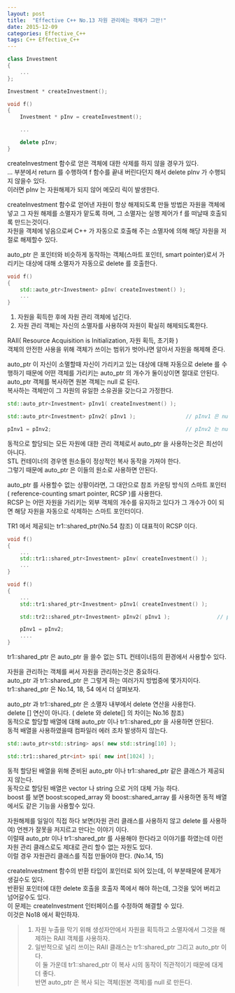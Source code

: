```yaml
---
layout: post
title:  "Effective C++ No.13 자원 관리에는 객체가 그만!"
date: 2015-12-09
categories: Effective_C++
tags: C++ Effective_C++
---
```


```c++
class Investment
{
    ...
};

Investment * createInvestment();

void f()
{
    Investment * pInv = createInvestment();

    ...

    delete pInv;
}
```
createInvestment 함수로 얻은 객체에 대한 삭제를 하지 않을 경우가 있다.   
... 부분에서 return 를 수행하여 f 함수를 끝내 버린다던지 해서 delete pInv 가 수행되지 않을수 있다.  
 이러면 pInv 는 자원해제가 되지 않어 메모리 릭이 발생한다.  

createInvestment 함수로 얻어낸 자원이 항상 해제되도록 만들 방법은 자원을 객체에 넣고 그 자원 해제를 소멸자가 맡도록 하며,
그 소멸자는 실행 제어가 f 를 떠날때 호출되록 만드는것이다.  
자원을 객체에 넣음으로써 C++ 가 자동으로 호출해 주는 소멸자에 의해 해당 자원을 저절로 해제할수 있다.  

auto_ptr 은 포인터와 비슷하게 동작하는 객체(스마트 포인터, smart pointer)로서 가리키는 대상에 대해 소멸자가 자동으로 delete 를 호출한다.  

```c++
void f()
{
    std::auto_ptr<Investment> pInv( createInvestment() );
    ...
}
```

1. 자원을 획득한 후에 자원 관리 객체에 넘긴다.  
2. 자원 관리 객체는 자신의 소멸자를 사용하여 자원이 확실히 해제되도록한다.  

RAII( Resource Acquisition is Initialization, 자원 획득, 초기화 )  
객체의 안전한 사용을 위해 객체가 쓰이는 범위가 벗어나면 알아서 자원을 해제해 준다.  

auto_ptr 이 자신이 소멸할때 자신이 가리키고 있는 대상에 대해 자동으로 delete 를 수행하기 때문에
어떤 객체를 가리키는 auto_ptr 의 개수가 둘이상이면 절대로 안된다.  
auto_ptr 객체를 복사하면 원본 객체는 null 로 된다.  
복사하는 객체만이 그 자원의 유일한 소유권을 갖는다고 가정한다.  

```c++
std::auto_ptr<Investment> pInv1( createInvestment() );

std::auto_ptr<Investment> pInv2( pInv1 );                // pInv1 은 null

pInv1 = pInv2;                                           // pInv2 는 null
```

동적으로 할당되는 모든 자원에 대한 관리 객체로서 auto_ptr 을 사용하는것은 최선이 아니다.  
STL 컨테이너의 경우엔 원소들이 정상적인 복사 동작을 가져야 한다.  
그렇기 때문에 auto_ptr 은 이들의 원소로 사용하면 안된다.  

auto_ptr 를 사용할수 없는 상황이라면, 그 대안으로 참조 카운팅 방식의 스마트 포인터( reference-counting smart pointer, RCSP )를 사용한다.  
RCSP 는 어떤 자원을 가리키는 외부 객체의 개수를 유지하고 있다가 그 개수가 0이 되면 해당 자원을 자동으로 삭제하는 스마트 포인터이다.  

TR1 에서 제공되는 tr1::shared_ptr(No.54 참조) 이 대표적이 RCSP 이다.  

```c++
void f()
{
    ...
    std::tr1::shared_ptr<Investment> pInv( createInvestment() );
    ...
}
```

```c++
void f()
{
    ...
    std::tr1:shared_ptr<Investment> pInv1( createInvestment() );

    std::tr2::shared_ptr<Investment> pInv2( pInv1 );               // pInv1 과 pInv2 가 같은 객체를 가리키고 있다.  

    pInv1 = pInv2;
    ....
}
```

tr1::shared_ptr 은 auto_ptr 을 쓸수 없는 STL 컨테이너등의 환경에서 사용할수 있다.  

자원을 관리하는 객체를 써서 자원을 관리하는것은 중요하다.  
auto_ptr 과 tr1::shared_ptr 은 그렇게 하는 여러가지 방법중에 몇가지이다.  
tr1::shared_ptr 은 No.14, 18, 54 에서 더 살펴보자.  

auto_ptr 과 tr1::shared_ptr 은 소멸자 내부에서 delete 연산을 사용한다.  
delete [] 연산이 아니다.  ( delete 와 delete[] 의 차이는 No.16 참조)  
동적으로 할당할 배열에 대해 auto_ptr 이나 tr1::shared_ptr 을 사용하면 안된다.  
동적 배열을 사용하였을때 컴파일러 에러 조차 발생하지 않는다.  

```c++
std::auto_ptr<std::string> aps( new std::string[10] );

std::tr1::shared_ptr<int> spi( new int[1024] );
```

동적 할당된 배열을 위해 준비된 auto_ptr 이나 tr1::shared_ptr 같은 클래스가 제공되지 않는다.  
동작으로 할당된 배열은 vector 나 string 으로 거의 대체 가능 하다.  
boost 를 보면 boost:scoped_array 와 boost::shared_array 를 사용하면 동적 배열에서도 같은 기능을 사용할수 있다.  

자원해제를 일일이 직접 하다 보면(자원 관리 클래스를 사용하지 않고 delete 를 사용하여) 언젠가 잘못을 저지르고 만다는 이야기 이다.  
이럴때 auto_ptr 이나 tr1::shared_ptr 를 사용해야 한다라고 이야기를 하였는데 이런 자원 관리 클래스로도 제대로 관리 할수 없는 자원도 있다.  
이럴 경우 자원관리 클래스를 직접 만들어야 한다.  (No.14, 15)

createInvestment 함수의 반환 타입이 포인터로 되어 있는데, 이 부분때문에 문제가 생길수도 있다.  
반환된 포인터에 대한 delete 호출을 호출자 쪽에서 해야 하는데, 그것을 잊어 버리고 넘어갈수도 있다.  
이 문제는 createInvestment 인터페이스를 수정하여 해결할 수 있다.  
이것은 No18 에서 확인하자.  

> 1. 자원 누출을 막기 위해 생성자안에서 자원을 획득하고 소멸자에서 그것을 해제하는 RAII 객체를 사용하자.  
> 2. 일반적으로 널리 쓰이는 RAII 클래스는 tr1::shared_ptr 그리고 auto_ptr 이다.  
>    이 둘 가운데 tr1::shared_ptr 이 복사 시의 동작이 직관적이기 때문에 대게 더 좋다.  
>    반면 auto_ptr 은 복사 되는 객체(원본 객체)를 null 로 만든다.  
